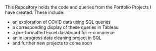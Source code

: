 This Repository holds the code and queries from the Portfolio Projects I have created.
These include: 
- an exploration of COVID data using SQL queries
- a corresponding display of these queries in Tableau
- a pre-formatted Excel dashboard for e-commerce
- an in-progress data cleaning project in SQL
- and further new projects to come soon
